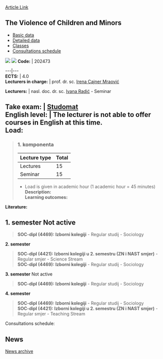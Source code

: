 [Article Link](https://www.fhs.hr/en/course/tvocam_a)

## The Violence of Children and Minors
  * [Basic data](https://www.fhs.hr/en/course/tvocam_a#v1id-523844_948512_1_0 "Basic data")
  * [Detailed data](https://www.fhs.hr/en/course/tvocam_a#v1id-523844_948512_1_1 "Detailed data")
  * [Classes](https://www.fhs.hr/en/course/tvocam_a#v1id-523844_948512_1_2 "Classes")
  * [Consultations schedule](https://www.fhs.hr/en/course/tvocam_a#v1id-523844_948512_1_3 "Consultations schedule")


[![](https://www.fhs.hr/img/flags/gif/hr.gif)](https://www.fhs.hr/predmet/ndm_a) [![](https://www.fhs.hr/img/flags/gif/gb.gif)](https://www.fhs.hr/en/course/tvocam_a)
**Code:** |  202473  
  
---|---  
**ECTS:** |  4.0   
**Lecturers in charge:** |  prof. dr. sc. [Irena Cajner Mraović](https://www.fhs.hr/staff/irena.cajner_mraovic)   
  
**Lecturers:** |  nasl. doc. dr. sc. [Ivana Radić](https://www.fhs.hr/djelatnik/ivana.radic) - Seminar  
  
**Take exam:** |  [Studomat](http://www.isvu.hr/studomat)  
**English level:** |  The lecturer is not able to offer courses in English at this time.   
**Load:**  
---  
> ### 1. komponenta
> | Lecture type | Total  
> ---|---  
> Lectures | 15  
> Seminar | 15  
> * Load is given in academic hour (1 academic hour = 45 minutes)   
**Description:**  
> **Learning outcomes:**  

  
**Literature:**  

  
**1. semester** Not active  
---  
> **SOC-dipl (4469): Izborni kolegiji** - Regular studij - Sociology  
>   
  
**2. semester**  
> **SOC-dipl (4421): Izborni kolegiji u 2. semestru (ZN i NAST smjer)** - Regular smjer - Science Stream  
>  **SOC-dipl (4469): Izborni kolegiji** - Regular studij - Sociology  
>   
  
**3. semester** Not active  
> **SOC-dipl (4469): Izborni kolegiji** - Regular studij - Sociology  
>   
  
**4. semester**  
> **SOC-dipl (4469): Izborni kolegiji** - Regular studij - Sociology  
>  **SOC-dipl (4421): Izborni kolegiji u 2. semestru (ZN i NAST smjer)** - Regular smjer - Teaching Stream  
>   
Consultations schedule: 


## News
[News archive](https://www.fhs.hr/en/course/tvocam_a?@=21c6o#news_118279 "News archive")
